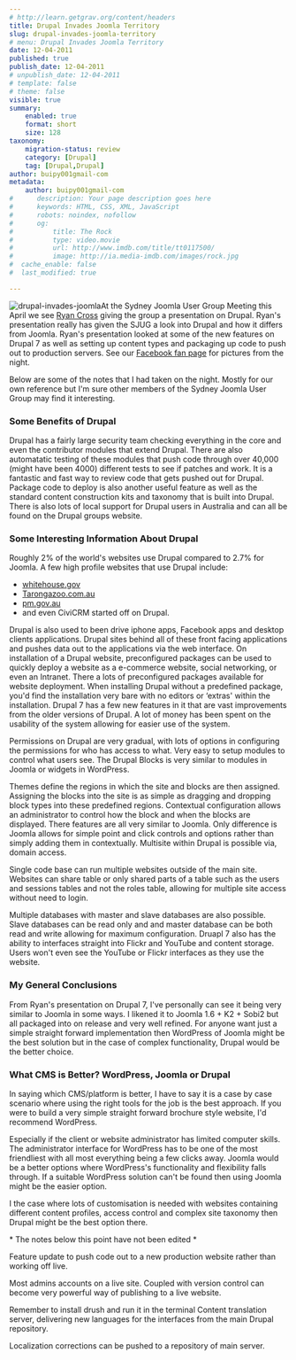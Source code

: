 ```yaml
---
# http://learn.getgrav.org/content/headers
title: Drupal Invades Joomla Territory
slug: drupal-invades-joomla-territory
# menu: Drupal Invades Joomla Territory
date: 12-04-2011
published: true
publish_date: 12-04-2011
# unpublish_date: 12-04-2011
# template: false
# theme: false
visible: true
summary:
    enabled: true
    format: short
    size: 128
taxonomy:
    migration-status: review
    category: [Drupal]
    tag: [Drupal,Drupal]
author: buipy001gmail-com
metadata:
    author: buipy001gmail-com
#      description: Your page description goes here
#      keywords: HTML, CSS, XML, JavaScript
#      robots: noindex, nofollow
#      og:
#          title: The Rock
#          type: video.movie
#          url: http://www.imdb.com/title/tt0117500/
#          image: http://ia.media-imdb.com/images/rock.jpg
#  cache_enable: false
#  last_modified: true

---
```


![drupal-invades-joomla](wp-content/uploads/2011/04/drupal-invades-joomla.png "drupal-invades-joomla")At the Sydney Joomla User Group Meeting this April we see [Ryan Cross](http://www.ryancross.com "Ryan Cross Drupal Developer") giving the group a presentation on Drupal. Ryan's presentation really has given the SJUG a look into Drupal and how it differs from Joomla. Ryan's presentation looked at some of the new features on Drupal 7 as well as setting up content types and packaging up code to push out to production servers. See our [Facebook fan page](http://www.facebook.com/album.php?aid=346154&id=152767770861&l=1cb7c46a3e "Sydney Joomla User Group Meeting April") for pictures from the night.

Below are some of the notes that I had taken on the night. Mostly for our own reference but I'm sure other members of the Sydney Joomla User Group may find it interesting.

### Some Benefits of Drupal

Drupal has a fairly large security team checking everything in the core and even the contributor modules that extend Drupal. There are also automatatic testing of these modules that push code through over 40,000 (might have been 4000) different tests to see if patches and work. It is a fantastic and fast way to review code that gets pushed out for Drupal. Package code to deploy is also another useful feature as well as the standard content construction kits and taxonomy that is built into Drupal. There is also lots of local support for Drupal users in Australia and can all be found on the Drupal groups website.

### Some Interesting Information About Drupal

Roughly 2% of the world's websites use Drupal compared to 2.7% for Joomla. A few high profile websites that use Drupal include:

- [whitehouse.gov](http://www.whitehouse.gov/ "Whitehouse.gov")
- [Tarongazoo.com.au](http://www.tarongazoo.com.au "Taronga Zoo")
- [pm.gov.au](http://www.pm.gov.au/ "Prime Minister")
- and even CiviCRM started off on Drupal.

Drupal is also used to been drive iphone apps, Facebook apps and desktop clients applications. Drupal sites behind all of these front facing applications and pushes data out to the applications via the web interface. On installation of a Drupal website, preconfigured packages can be used to quickly deploy a website as a e-commerce website, social networking, or even an Intranet. There a lots of preconfigured packages available for website deployment. When installing Drupal without a predefined package, you'd find the installation very bare with no editors or ‘extras' within the installation. Drupal 7 has a few new features in it that are vast improvements from the older versions of Drupal. A lot of money has been spent on the usability of the system allowing for easier use of the system.

Permissions on Drupal are very gradual, with lots of options in configuring the permissions for who has access to what. Very easy to setup modules to control what users see. The Drupal Blocks is very similar to modules in Joomla or widgets in WordPress.

Themes define the regions in which the site and blocks are then assigned. Assigning the blocks into the site is as simple as dragging and dropping block types into these predefined regions. Contextual configuration allows an administrator to control how the block and when the blocks are displayed. There features are all very similar to Joomla. Only difference is Joomla allows for simple point and click controls and options rather than simply adding them in contextually. Multisite within Drupal is possible via, domain access.

Single code base can run multiple websites outside of the main site. Websites can share table or only shared parts of a table such as the users and sessions tables and not the roles table, allowing for multiple site access without need to login.

Multiple databases with master and slave databases are also possible. Slave databases can be read only and and master database can be both read and write allowing for maximum configuration. Druapl 7 also has the ability to interfaces straight into Flickr and YouTube and content storage. Users won't even see the YouTube or Flickr interfaces as they use the website.

### My General Conclusions

From Ryan's presentation on Drupal 7, I've personally can see it being very similar to Joomla in some ways. I likened it to Joomla 1.6 + K2 + Sobi2 but all packaged into on release and very well refined. For anyone want just a simple straight forward implementation then WordPress of Joomla might be the best solution but in the case of complex functionality, Drupal would be the better choice.

### What CMS is Better? WordPress, Joomla or Drupal

In saying which CMS/platform is better, I have to say it is a case by case scenario where using the right tools for the job is the best approach. If you were to build a very simple straight forward brochure style website, I'd recommend WordPress.

Especially if the client or website administrator has limited computer skills. The administrator interface for WordPress has to be one of the most friendliest with all most everything being a few clicks away. Joomla would be a better options where WordPress's functionality and flexibility falls through. If a suitable WordPress solution can't be found then using Joomla might be the easier option.

I the case where lots of customisation is needed with websites containing different content profiles, access control and complex site taxonomy then Drupal might be the best option there.

\* The notes below this point have not been edited \*

Feature update to push code out to a new production website rather than working off live.

Most admins accounts on a live site. Coupled with version control can become very powerful way of publishing to a live website.

Remember to install drush and run it in the terminal Content translation server, delivering new languages for the interfaces from the main Drupal repository.

Localization corrections can be pushed to a repository of main server.

 